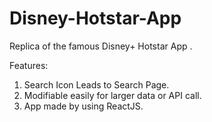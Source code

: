 # Disney-Hotstar-App
Replica of the famous Disney+ Hotstar App . 

Features:
1) Search Icon Leads to Search Page.
2) Modifiable easily for larger data or API call.
3) App made by using ReactJS. 
